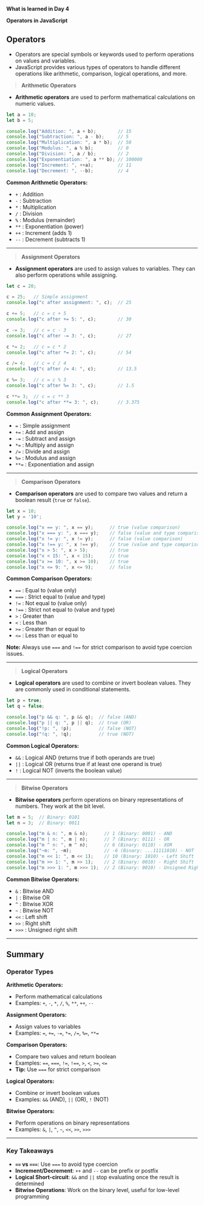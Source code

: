 **What is learned in Day 4**

**Operators in JavaScript**

## Operators

- Operators are special symbols or keywords used to perform operations on values and variables.
- JavaScript provides various types of operators to handle different operations like arithmetic, comparison, logical operations, and more.

> **Arithmetic Operators**
- **Arithmetic operators** are used to perform mathematical calculations on numeric values.

```javascript
let a = 10;
let b = 5;

console.log("Addition: ", a + b);        // 15
console.log("Subtraction: ", a - b);     // 5
console.log("Multiplication: ", a * b);  // 50
console.log("Modulus: ", a % b);         // 0
console.log("Division: ", a / b);        // 2
console.log("Exponentiation: ", a ** b); // 100000
console.log("Increment: ", ++a);         // 11
console.log("Decrement: ", --b);         // 4
```

**Common Arithmetic Operators:**
- `+` : Addition
- `-` : Subtraction
- `*` : Multiplication
- `/` : Division
- `%` : Modulus (remainder)
- `**` : Exponentiation (power)
- `++` : Increment (adds 1)
- `--` : Decrement (subtracts 1)

---

> **Assignment Operators**
- **Assignment operators** are used to assign values to variables. They can also perform operations while assigning.

```javascript
let c = 20;

c = 25;   // Simple assignment
console.log("c after assignment: ", c);  // 25

c += 5;   // c = c + 5
console.log("c after += 5: ", c);        // 30

c -= 3;   // c = c - 3
console.log("c after -= 3: ", c);        // 27

c *= 2;   // c = c * 2
console.log("c after *= 2: ", c);        // 54

c /= 4;   // c = c / 4
console.log("c after /= 4: ", c);        // 13.5

c %= 3;   // c = c % 3
console.log("c after %= 3: ", c);        // 1.5

c **= 3;  // c = c ** 3
console.log("c after **= 3: ", c);       // 3.375
```

**Common Assignment Operators:**
- `=` : Simple assignment
- `+=` : Add and assign
- `-=` : Subtract and assign
- `*=` : Multiply and assign
- `/=` : Divide and assign
- `%=` : Modulus and assign
- `**=` : Exponentiation and assign

---

> **Comparison Operators**
- **Comparison operators** are used to compare two values and return a boolean result (`true` or `false`).

```javascript
let x = 10;
let y = '10';

console.log("x == y: ", x == y);      // true (value comparison)
console.log("x === y: ", x === y);    // false (value and type comparison)
console.log("x != y: ", x != y);      // false (value comparison)
console.log("x !== y: ", x !== y);    // true (value and type comparison)
console.log("x > 5: ", x > 5);        // true
console.log("x < 15: ", x < 15);      // true
console.log("x >= 10: ", x >= 10);    // true
console.log("x <= 9: ", x <= 9);      // false
```

**Common Comparison Operators:**
- `==` : Equal to (value only)
- `===` : Strict equal to (value and type)
- `!=` : Not equal to (value only)
- `!==` : Strict not equal to (value and type)
- `>` : Greater than
- `<` : Less than
- `>=` : Greater than or equal to
- `<=` : Less than or equal to

**Note:** Always use `===` and `!==` for strict comparison to avoid type coercion issues.

---

> **Logical Operators**
- **Logical operators** are used to combine or invert boolean values. They are commonly used in conditional statements.

```javascript
let p = true;
let q = false;

console.log("p && q: ", p && q);  // false (AND)
console.log("p || q: ", p || q);  // true (OR)
console.log("!p: ", !p);          // false (NOT)
console.log("!q: ", !q);          // true (NOT)
```

**Common Logical Operators:**
- `&&` : Logical AND (returns true if both operands are true)
- `||` : Logical OR (returns true if at least one operand is true)
- `!` : Logical NOT (inverts the boolean value)

---

> **Bitwise Operators**
- **Bitwise operators** perform operations on binary representations of numbers. They work at the bit level.

```javascript
let m = 5;  // Binary: 0101
let n = 3;  // Binary: 0011

console.log("m & n: ", m & n);      // 1 (Binary: 0001) - AND
console.log("m | n: ", m | n);      // 7 (Binary: 0111) - OR
console.log("m ^ n: ", m ^ n);      // 6 (Binary: 0110) - XOR
console.log("~m: ", ~m);            // -6 (Binary: ...11111010) - NOT
console.log("m << 1: ", m << 1);    // 10 (Binary: 1010) - Left Shift
console.log("m >> 1: ", m >> 1);    // 2 (Binary: 0010) - Right Shift
console.log("m >>> 1: ", m >>> 1);  // 2 (Binary: 0010) - Unsigned Right Shift
```

**Common Bitwise Operators:**
- `&` : Bitwise AND
- `|` : Bitwise OR
- `^` : Bitwise XOR
- `~` : Bitwise NOT
- `<<` : Left shift
- `>>` : Right shift
- `>>>` : Unsigned right shift

---

## Summary

### **Operator Types**

**Arithmetic Operators:**
- Perform mathematical calculations
- Examples: `+`, `-`, `*`, `/`, `%`, `**`, `++`, `--`

**Assignment Operators:**
- Assign values to variables
- Examples: `=`, `+=`, `-=`, `*=`, `/=`, `%=`, `**=`

**Comparison Operators:**
- Compare two values and return boolean
- Examples: `==`, `===`, `!=`, `!==`, `>`, `<`, `>=`, `<=`
- **Tip:** Use `===` for strict comparison

**Logical Operators:**
- Combine or invert boolean values
- Examples: `&&` (AND), `||` (OR), `!` (NOT)

**Bitwise Operators:**
- Perform operations on binary representations
- Examples: `&`, `|`, `^`, `~`, `<<`, `>>`, `>>>`

---

### **Key Takeaways**

- **`==` vs `===`**: Use `===` to avoid type coercion
- **Increment/Decrement**: `++` and `--` can be prefix or postfix
- **Logical Short-circuit**: `&&` and `||` stop evaluating once the result is determined
- **Bitwise Operations**: Work on the binary level, useful for low-level programming

